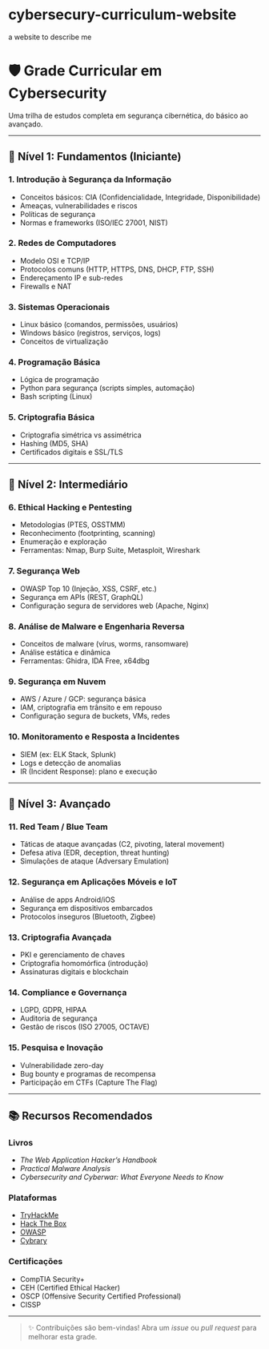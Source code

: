 # cybersecury-curriculum-website
a website to describe me
# 🛡️ Grade Curricular em Cybersecurity

Uma trilha de estudos completa em segurança cibernética, do básico ao avançado.

---

## 🔹 Nível 1: Fundamentos (Iniciante)

### 1. Introdução à Segurança da Informação
- Conceitos básicos: CIA (Confidencialidade, Integridade, Disponibilidade)
- Ameaças, vulnerabilidades e riscos
- Políticas de segurança
- Normas e frameworks (ISO/IEC 27001, NIST)

### 2. Redes de Computadores
- Modelo OSI e TCP/IP
- Protocolos comuns (HTTP, HTTPS, DNS, DHCP, FTP, SSH)
- Endereçamento IP e sub-redes
- Firewalls e NAT

### 3. Sistemas Operacionais
- Linux básico (comandos, permissões, usuários)
- Windows básico (registros, serviços, logs)
- Conceitos de virtualização

### 4. Programação Básica
- Lógica de programação
- Python para segurança (scripts simples, automação)
- Bash scripting (Linux)

### 5. Criptografia Básica
- Criptografia simétrica vs assimétrica
- Hashing (MD5, SHA)
- Certificados digitais e SSL/TLS

---

## 🔹 Nível 2: Intermediário

### 6. Ethical Hacking e Pentesting
- Metodologias (PTES, OSSTMM)
- Reconhecimento (footprinting, scanning)
- Enumeração e exploração
- Ferramentas: Nmap, Burp Suite, Metasploit, Wireshark

### 7. Segurança Web
- OWASP Top 10 (Injeção, XSS, CSRF, etc.)
- Segurança em APIs (REST, GraphQL)
- Configuração segura de servidores web (Apache, Nginx)

### 8. Análise de Malware e Engenharia Reversa
- Conceitos de malware (vírus, worms, ransomware)
- Análise estática e dinâmica
- Ferramentas: Ghidra, IDA Free, x64dbg

### 9. Segurança em Nuvem
- AWS / Azure / GCP: segurança básica
- IAM, criptografia em trânsito e em repouso
- Configuração segura de buckets, VMs, redes

### 10. Monitoramento e Resposta a Incidentes
- SIEM (ex: ELK Stack, Splunk)
- Logs e detecção de anomalias
- IR (Incident Response): plano e execução

---

## 🔹 Nível 3: Avançado

### 11. Red Team / Blue Team
- Táticas de ataque avançadas (C2, pivoting, lateral movement)
- Defesa ativa (EDR, deception, threat hunting)
- Simulações de ataque (Adversary Emulation)

### 12. Segurança em Aplicações Móveis e IoT
- Análise de apps Android/iOS
- Segurança em dispositivos embarcados
- Protocolos inseguros (Bluetooth, Zigbee)

### 13. Criptografia Avançada
- PKI e gerenciamento de chaves
- Criptografia homomórfica (introdução)
- Assinaturas digitais e blockchain

### 14. Compliance e Governança
- LGPD, GDPR, HIPAA
- Auditoria de segurança
- Gestão de riscos (ISO 27005, OCTAVE)

### 15. Pesquisa e Inovação
- Vulnerabilidade zero-day
- Bug bounty e programas de recompensa
- Participação em CTFs (Capture The Flag)

---

## 📚 Recursos Recomendados

### Livros
- *The Web Application Hacker’s Handbook*
- *Practical Malware Analysis*
- *Cybersecurity and Cyberwar: What Everyone Needs to Know*

### Plataformas
- [TryHackMe](https://tryhackme.com)
- [Hack The Box](https://www.hackthebox.com)
- [OWASP](https://owasp.org)
- [Cybrary](https://www.cybrary.it)

### Certificações
- CompTIA Security+
- CEH (Certified Ethical Hacker)
- OSCP (Offensive Security Certified Professional)
- CISSP

---

> ✨ Contribuições são bem-vindas! Abra um *issue* ou *pull request* para melhorar esta grade.
